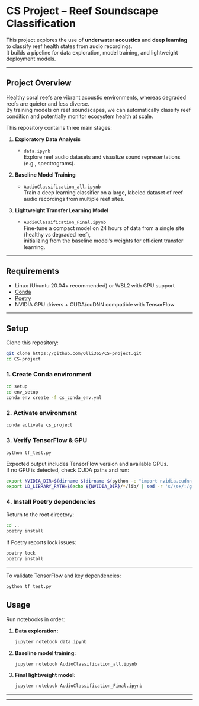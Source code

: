 # CS Project – Reef Soundscape Classification

This project explores the use of **underwater acoustics** and **deep learning** to classify reef health states from audio recordings.  
It builds a pipeline for data exploration, model training, and lightweight deployment models.

---

## Project Overview

Healthy coral reefs are vibrant acoustic environments, whereas degraded reefs are quieter and less diverse.  
By training models on reef soundscapes, we can automatically classify reef condition and potentially monitor ecosystem health at scale.

This repository contains three main stages:

1. **Exploratory Data Analysis**  
   - `data.ipynb`  
   Explore reef audio datasets and visualize sound representations (e.g., spectrograms).

2. **Baseline Model Training**  
   - `AudioClassification_all.ipynb`  
   Train a deep learning classifier on a large, labeled dataset of reef audio recordings from multiple reef sites.

3. **Lightweight Transfer Learning Model**  
   - `AudioClassification_Final.ipynb`  
   Fine-tune a compact model on 24 hours of data from a single site (healthy vs degraded reef),  
   initializing from the baseline model’s weights for efficient transfer learning.

---

## Requirements

- Linux (Ubuntu 20.04+ recommended) or WSL2 with GPU support  
- [Conda](https://docs.conda.io/en/latest/miniconda.html)  
- [Poetry](https://python-poetry.org/)  
- NVIDIA GPU drivers + CUDA/cuDNN compatible with TensorFlow  

---

## Setup

Clone this repository:

```bash
git clone https://github.com/Olli365/CS-project.git
cd CS-project
```

### 1. Create Conda environment
```bash
cd setup
cd env_setup
conda env create -f cs_conda_env.yml
```

### 2. Activate environment
```bash
conda activate cs_project
```

### 3. Verify TensorFlow & GPU
```bash
python tf_test.py
```

Expected output includes TensorFlow version and available GPUs.  
If no GPU is detected, check CUDA paths and run:

```bash
export NVIDIA_DIR=$(dirname $(dirname $(python -c "import nvidia.cudnn; print(nvidia.cudnn.__file__)")))
export LD_LIBRARY_PATH=$(echo ${NVIDIA_DIR}/*/lib/ | sed -r 's/\s+/:/g')${LD_LIBRARY_PATH:+:${LD_LIBRARY_PATH}}
```

### 4. Install Poetry dependencies
Return to the root directory:

```bash
cd ..
poetry install
```

If Poetry reports lock issues:

```bash
poetry lock
poetry install
```

---
To validate TensorFlow and key dependencies:

```bash
python tf_test.py
```
## Usage

Run notebooks in order:

1. **Data exploration:**  
   ```bash
   jupyter notebook data.ipynb
   ```

2. **Baseline model training:**  
   ```bash
   jupyter notebook AudioClassification_all.ipynb
   ```

3. **Final lightweight model:**  
   ```bash
   jupyter notebook AudioClassification_Final.ipynb
   ```

---



---
